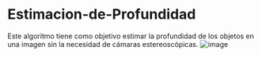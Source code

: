 # Estimacion-de-Profundidad
Este algoritmo tiene como objetivo estimar la profundidad de los objetos en una imagen sin la necesidad de cámaras estereoscópicas.
![image](https://github.com/user-attachments/assets/42df5da0-b944-42dd-99d9-f766eeb063f5)

